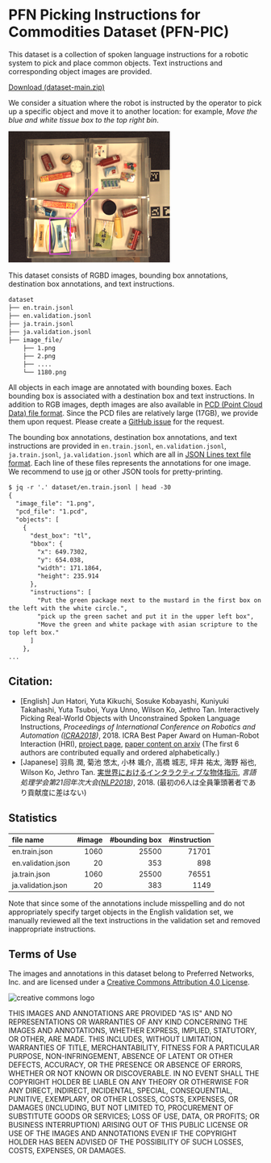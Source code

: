 # PFN Picking Instructions for Commodities Dataset (PFN-PIC)
This dataset is a collection of spoken language instructions for a robotic system to pick and place common objects. Text instructions and corresponding object images are provided.

[Download (dataset-main.zip)]([https://preferredjp.box.com/v/pfn-pic-dataset-main](https://figshare.com/articles/figure/PFN_Picking_Instructions_for_Commodities_Dataset_PFN-PIC_/23675100))

We consider a situation where the robot is instructed by the operator to pick up a specific object and move it to another location: for example, _Move the blue and white tissue box to the top right bin_.

<img src="example-annotation.png" alt="An example of image" title="An example of image and annotation" width="320" height="260">

This dataset consists of RGBD images, bounding box annotations, destination box annotations, and text instructions.

```
dataset
├── en.train.jsonl
├── en.validation.jsonl
├── ja.train.jsonl
├── ja.validation.jsonl
├── image_file/
    ├── 1.png
    ├── 2.png
    ├── ....
    └── 1180.png
```

All objects in each image are annotated with bounding boxes.
Each bounding box is associated with a destination box and text instructions.
In addition to RGB images, depth images are also available in [PCD (Point Cloud Data) file format](http://pointclouds.org/documentation/tutorials/pcd_file_format.php).  Since the PCD files are relatively large (17GB), we provide them upon request.  Please create a [GitHub issue](https://github.com/pfnet-research/picking-instruction/issues) for the request.

The bounding box annotations, destination box annotations, and text instructions are provided in `en.train.jsonl`, `en.validation.jsonl`, `ja.train.jsonl`, `ja.validation.jsonl` which are all in
[JSON Lines text file format](http://jsonlines.org/).
Each line of these files represents the annotations for one image.  We recommend to use [jq](https://stedolan.github.io/jq/) or other JSON tools for pretty-printing.

```
$ jq -r '.' dataset/en.train.jsonl | head -30
{
  "image_file": "1.png",
  "pcd_file": "1.pcd",
  "objects": [
    {
      "dest_box": "tl",
      "bbox": {
        "x": 649.7302,
        "y": 654.038,
        "width": 171.1864,
        "height": 235.914
      },
      "instructions": [
        "Put the green package next to the mustard in the first box on the left with the white circle.",
        "pick up the green sachet and put it in the upper left box",
        "Move the green and white package with asian scripture to the top left box."
      ]
    },
...
```

## Citation:
* [English] Jun Hatori, Yuta Kikuchi, Sosuke Kobayashi, Kuniyuki Takahashi, Yuta Tsuboi, Yuya Unno, Wilson Ko, Jethro Tan. 
Interactively Picking Real-World Objects with Unconstrained Spoken Language Instructions, 
_Proceedings of International Conference on Robotics and Automation ([ICRA2018](https://icra2018.org/))_, 2018. ICRA Best Paper Award on Human-Robot Interaction (HRI), [project page](https://pfnet.github.io/interactive-robot/), [paper content on arxiv](https://arxiv.org/abs/1710.06280) 
(The first 6 authors are contributed equally and ordered alphabetically.)
* [Japanese] 羽鳥 潤, 菊池 悠太, 小林 颯介, 高橋 城志, 坪井 祐太, 海野 裕也, Wilson Ko, Jethro Tan. [実世界におけるインタラクティブな物体指示](http://anlp.jp/proceedings/annual_meeting/2018/pdf_dir/C5-1.pdf), _言語処理学会第21回年次大会([NLP2018](http://www.anlp.jp/nlp2018/))_, 2018.
(最初の6人は全員筆頭著者であり貢献度に差はない)

## Statistics
| file name | #image | #bounding box | #instruction|
|:---|---:|---:|---:|
|en.train.json| 1060 | 25500 | 71701|
|en.validation.json| 20 | 353| 898 |
|ja.train.json| 1060 | 25500 | 76551 |
|ja.validation.json| 20 | 383 | 1149 |

Note that since some of the annotations include misspelling and do not appropriately specify target objects in the English validation set, we manually reviewed all the text instructions in the validation set and removed inappropriate instructions.

## 

## Terms of Use
The images and annotations in this dataset belong to Preferred Networks, Inc. and 
are licensed under a [Creative Commons Attribution 4.0 License](https://creativecommons.org/licenses/by/4.0/legalcode).

![creative commons logo](https://mirrors.creativecommons.org/presskit/logos/cc.logo.png)

THIS IMAGES AND ANNOTATIONS ARE PROVIDED "AS IS" AND NO REPRESENTATIONS OR WARRANTIES OF ANY KIND CONCERNING THE IMAGES AND ANNOTATIONS, WHETHER EXPRESS, IMPLIED, STATUTORY, OR OTHER, ARE MADE. THIS INCLUDES, WITHOUT LIMITATION, WARRANTIES OF TITLE, MERCHANTABILITY, FITNESS FOR A PARTICULAR PURPOSE, NON-INFRINGEMENT, ABSENCE OF LATENT OR OTHER DEFECTS, ACCURACY, OR THE PRESENCE OR ABSENCE OF ERRORS, WHETHER OR NOT KNOWN OR DISCOVERABLE. 
IN NO EVENT SHALL THE COPYRIGHT HOLDER BE LIABLE ON ANY THEORY OR OTHERWISE FOR ANY DIRECT, INDIRECT, INCIDENTAL, SPECIAL, CONSEQUENTIAL, PUNITIVE, EXEMPLARY, OR OTHER LOSSES, COSTS, EXPENSES, OR DAMAGES (INCLUDING, BUT NOT LIMITED TO, PROCUREMENT OF SUBSTITUTE GOODS OR SERVICES; LOSS OF USE, DATA, OR PROFITS; OR BUSINESS INTERRUPTION) ARISING OUT OF THIS PUBLIC LICENSE OR USE OF THE IMAGES AND ANNOTATIONS EVEN IF THE COPYRIGHT HOLDER HAS BEEN ADVISED OF THE POSSIBILITY OF SUCH LOSSES, COSTS, EXPENSES, OR DAMAGES.

